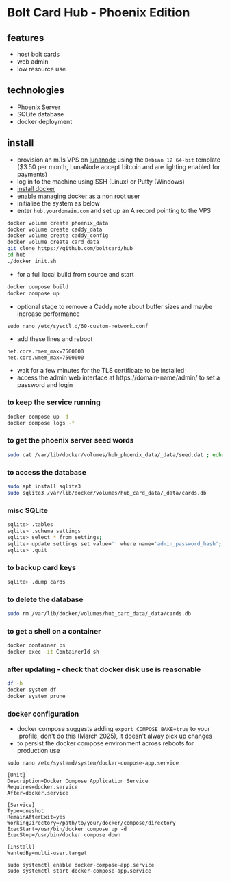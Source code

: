 # Bolt Card Hub - Phoenix Edition

## features

- host bolt cards
- web admin
- low resource use

## technologies

- Phoenix Server
- SQLite database
- docker deployment

## install

- provision an m.1s VPS on [lunanode](https://www.lunanode.com/?r=9026) using the `Debian 12 64-bit` template  
  ($3.50 per month, LunaNode accept bitcoin and are lighting enabled for payments)
- log in to the machine using SSH (Linux) or Putty (Windows)
- [install docker](https://docs.docker.com/engine/install/debian/)
- [enable managing docker as a non root user](https://docs.docker.com/engine/install/linux-postinstall/)
- initialise the system as below
- enter `hub.yourdomain.com` and set up an A record pointing to the VPS

```bash
docker volume create phoenix_data
docker volume create caddy_data
docker volume create caddy_config
docker volume create card_data
git clone https://github.com/boltcard/hub
cd hub
./docker_init.sh
```

- for a full local build from source and start

```bash
docker compose build
docker compose up
```

- optional stage to remove a Caddy note about buffer sizes and maybe increase performance

```
sudo nano /etc/sysctl.d/60-custom-network.conf
```

- add these lines and reboot

```
net.core.rmem_max=7500000
net.core.wmem_max=7500000
```

- wait for a few minutes for the TLS certificate to be installed
- access the admin web interface at https://domain-name/admin/ to set a password and login

### to keep the service running

```bash
docker compose up -d
docker compose logs -f
```

### to get the phoenix server seed words

```bash
sudo cat /var/lib/docker/volumes/hub_phoenix_data/_data/seed.dat ; echo
```

### to access the database

```bash
sudo apt install sqlite3
sudo sqlite3 /var/lib/docker/volumes/hub_card_data/_data/cards.db
```

### misc SQLite
```bash
sqlite> .tables
sqlite> .schema settings
sqlite> select * from settings;
sqlite> update settings set value='' where name='admin_password_hash';
sqlite> .quit
```

### to backup card keys

```bash
sqlite> .dump cards
```

### to delete the database

```bash
sudo rm /var/lib/docker/volumes/hub_card_data/_data/cards.db
```

### to get a shell on a container

```bash
docker container ps
docker exec -it ContainerId sh
```

### after updating - check that docker disk use is reasonable

```bash
df -h
docker system df
docker system prune
```

### docker configuration

- docker compose suggests adding `export COMPOSE_BAKE=true` to your .profile, don't do this (March 2025), it doesn't alway pick up changes
- to persist the docker compose environment across reboots for production use

```
sudo nano /etc/systemd/system/docker-compose-app.service
```

```
[Unit]
Description=Docker Compose Application Service
Requires=docker.service
After=docker.service

[Service]
Type=oneshot
RemainAfterExit=yes
WorkingDirectory=/path/to/your/docker/compose/directory
ExecStart=/usr/bin/docker compose up -d
ExecStop=/usr/bin/docker compose down

[Install]
WantedBy=multi-user.target
```

```
sudo systemctl enable docker-compose-app.service
sudo systemctl start docker-compose-app.service
```
